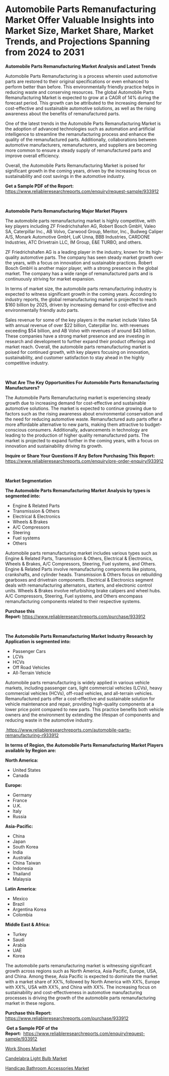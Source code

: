 <p><h1>Automobile Parts Remanufacturing Market Offer Valuable Insights into Market Size, Market Share, Market Trends, and Projections Spanning from 2024 to 2031</h1></p><p><strong>Automobile Parts Remanufacturing Market Analysis and Latest Trends</strong></p>
<p><p>Automobile Parts Remanufacturing is a process wherein used automotive parts are restored to their original specifications or even enhanced to perform better than before. This environmentally friendly practice helps in reducing waste and conserving resources. The global Automobile Parts Remanufacturing Market is expected to grow at a CAGR of 14% during the forecast period. This growth can be attributed to the increasing demand for cost-effective and sustainable automotive solutions, as well as the rising awareness about the benefits of remanufactured parts.</p><p>One of the latest trends in the Automobile Parts Remanufacturing Market is the adoption of advanced technologies such as automation and artificial intelligence to streamline the remanufacturing process and enhance the quality of the remanufactured parts. Additionally, collaborations between automotive manufacturers, remanufacturers, and suppliers are becoming more common to ensure a steady supply of remanufactured parts and improve overall efficiency.</p><p>Overall, the Automobile Parts Remanufacturing Market is poised for significant growth in the coming years, driven by the increasing focus on sustainability and cost savings in the automotive industry.</p></p>
<p><strong>Get a Sample PDF of the Report:&nbsp;</strong> <a href="https://www.reliableresearchreports.com/enquiry/request-sample/933912">https://www.reliableresearchreports.com/enquiry/request-sample/933912</a></p>
<p>&nbsp;</p>
<p><strong>Automobile Parts Remanufacturing Major Market Players</strong></p>
<p><p>The automobile parts remanufacturing market is highly competitive, with key players including ZF Friedrichshafen AG, Robert Bosch GmbH, Valeo SA, Caterpillar Inc., AB Volvo, Carwood Group, Meritor, Inc., Budweg Caliper A/S, Monark Automotive GmbH, LuK Unna, BBB Industries, CARDONE Industries, ATC Drivetrain LLC, IM Group, E&E TURBO, and others.</p><p>ZF Friedrichshafen AG is a leading player in the industry, known for its high-quality automotive parts. The company has seen steady market growth over the years, with a focus on innovation and sustainable practices. Robert Bosch GmbH is another major player, with a strong presence in the global market. The company has a wide range of remanufactured parts and is continuously striving for market expansion.</p><p>In terms of market size, the automobile parts remanufacturing industry is expected to witness significant growth in the coming years. According to industry reports, the global remanufacturing market is projected to reach $160 billion by 2025, driven by increasing demand for cost-effective and environmentally friendly auto parts.</p><p>Sales revenue for some of the key players in the market include Valeo SA with annual revenue of over $22 billion, Caterpillar Inc. with revenues exceeding $54 billion, and AB Volvo with revenues of around $43 billion. These companies have a strong market presence and are investing in research and development to further expand their product offerings and market reach. Overall, the automobile parts remanufacturing market is poised for continued growth, with key players focusing on innovation, sustainability, and customer satisfaction to stay ahead in the highly competitive industry.</p></p>
<p>&nbsp;</p>
<p><strong>What Are The Key Opportunities For Automobile Parts Remanufacturing Manufacturers?</strong></p>
<p><p>The Automobile Parts Remanufacturing market is experiencing steady growth due to increasing demand for cost-effective and sustainable automotive solutions. The market is expected to continue growing due to factors such as the rising awareness about environmental conservation and the need for reducing automotive waste. Remanufactured auto parts offer a more affordable alternative to new parts, making them attractive to budget-conscious consumers. Additionally, advancements in technology are leading to the production of higher quality remanufactured parts. The market is projected to expand further in the coming years, with a focus on innovation and sustainability driving its growth.</p></p>
<p><strong>Inquire or Share Your Questions If Any Before Purchasing This Report:</strong> <a href="https://www.reliableresearchreports.com/enquiry/pre-order-enquiry/933912">https://www.reliableresearchreports.com/enquiry/pre-order-enquiry/933912</a></p>
<p>&nbsp;</p>
<p><strong>Market Segmentation</strong></p>
<p><strong>The Automobile Parts Remanufacturing Market Analysis by types is segmented into:</strong></p>
<p><ul><li>Engine & Related Parts</li><li>Transmission & Others</li><li>Electrical & Electronics</li><li>Wheels & Brakes</li><li>A/C Compressors</li><li>Steering</li><li>Fuel systems</li><li>Others</li></ul></p>
<p><p>Automobile parts remanufacturing market includes various types such as Engine & Related Parts, Transmission & Others, Electrical & Electronics, Wheels & Brakes, A/C Compressors, Steering, Fuel systems, and Others. Engine & Related Parts involve remanufacturing components like pistons, crankshafts, and cylinder heads. Transmission & Others focus on rebuilding gearboxes and drivetrain components. Electrical & Electronics segment deals with remanufacturing alternators, starters, and electronic control units. Wheels & Brakes involve refurbishing brake calipers and wheel hubs. A/C Compressors, Steering, Fuel systems, and Others encompass remanufacturing components related to their respective systems.</p></p>
<p><strong>Purchase this Report:&nbsp;</strong><a href="https://www.reliableresearchreports.com/purchase/933912">https://www.reliableresearchreports.com/purchase/933912</a></p>
<p>&nbsp;</p>
<p><strong>The Automobile Parts Remanufacturing Market Industry Research by Application is segmented into:</strong></p>
<p><ul><li>Passenger Cars</li><li>LCVs</li><li>HCVs</li><li>Off Road Vehicles</li><li>All-Terrain Vehicle</li></ul></p>
<p><p>Automobile parts remanufacturing is widely applied in various vehicle markets, including passenger cars, light commercial vehicles (LCVs), heavy commercial vehicles (HCVs), off-road vehicles, and all-terrain vehicles. Remanufactured parts offer a cost-effective and sustainable solution for vehicle maintenance and repair, providing high-quality components at a lower price point compared to new parts. This practice benefits both vehicle owners and the environment by extending the lifespan of components and reducing waste in the automotive industry.</p></p>
<p><a href="https://www.reliableresearchreports.com/automobile-parts-remanufacturing-r933912">&nbsp;https://www.reliableresearchreports.com/automobile-parts-remanufacturing-r933912</a></p>
<p><strong>In terms of Region, the Automobile Parts Remanufacturing Market Players available by Region are:</strong></p>
<p>
    <p> <strong> North America: </strong>
        <ul>
            <li>United States</li>
            <li>Canada</li>
        </ul>
        </p> 
    <p> <strong> Europe: </strong>
        <ul>
            <li>Germany</li>
            <li>France</li>
            <li>U.K.</li>
            <li>Italy</li>
            <li>Russia</li>
        </ul>
        </p> 
    <p> <strong> Asia-Pacific: </strong>
        <ul>
            <li>China</li>
            <li>Japan</li>
            <li>South Korea</li>
            <li>India</li>
            <li>Australia</li>
            <li>China Taiwan</li>
            <li>Indonesia</li>
            <li>Thailand</li>
            <li>Malaysia</li>
        </ul>
        </p> 
    <p> <strong> Latin America: </strong>
        <ul>
            <li>Mexico</li>
            <li>Brazil</li>
            <li>Argentina Korea</li>
            <li>Colombia</li>
        </ul>
        </p> 
    <p> <strong> Middle East & Africa: </strong>
        <ul>
            <li>Turkey</li>
            <li>Saudi</li>
            <li>Arabia</li>
            <li>UAE</li>
            <li>Korea</li>
        </ul>
    </p>
    </p>
<p><p>The automobile parts remanufacturing market is witnessing significant growth across regions such as North America, Asia Pacific, Europe, USA, and China. Among these, Asia Pacific is expected to dominate the market with a market share of XX%, followed by North America with XX%, Europe with XX%, USA with XX%, and China with XX%. The increasing focus on sustainability and cost-effectiveness in automotive manufacturing processes is driving the growth of the automobile parts remanufacturing market in these regions.</p></p>
<p><strong>Purchase this Report: </strong><a href="https://www.reliableresearchreports.com/purchase/933912">https://www.reliableresearchreports.com/purchase/933912</a></p>
<p>&nbsp;<strong>Get a Sample PDF of the Report:&nbsp;&nbsp;</strong><a href="https://www.reliableresearchreports.com/enquiry/request-sample/933912">https://www.reliableresearchreports.com/enquiry/request-sample/933912</a></p>
<p><strong></strong></p>
<p><p><a href="https://www.linkedin.com/pulse/work-shoes-market-key-successful-business-strategy-forecast-y661f">Work Shoes Market</a></p><p><a href="https://www.linkedin.com/pulse/candelabra-light-bulb-market-exploring-share-trends-o9bqf">Candelabra Light Bulb Market</a></p><p><a href="https://www.linkedin.com/pulse/handicap-bathroom-accessories-market-research-report-its-tcl9f">Handicap Bathroom Accessories Market</a></p></p>